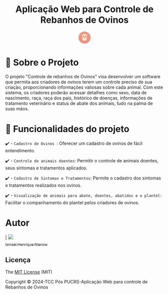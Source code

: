 <h1 align="center"><b>Aplicação Web para Controle de Rebanhos de Ovinos</b></h1>
<p align="center"><img src="public/img/ic_menu.png" width="40"></p>
<p align="center">
</p>

# :small_blue_diamond: Sobre o Projeto
O projeto "Controle de rebanhos de Ovinos" visa desenvolver um software que permita aos criadores de ovinos terem um controle preciso de sua criação, proporcionando informações valiosas sobre cada animal. Com este sistema, os criadores poderão acessar detalhes como sexo, data de nascimento, raça, raça dos pais, histórico de doenças, informações de tratamento veterinário e status de abate dos animais, tudo na palma de suas mãos.


# :hammer: Funcionalidades do projeto

:heavy_check_mark: - `Cadastro de Ovinos `: Oferecer um cadastro de ovinos de fácil entendimento.

:heavy_check_mark: - `Controle de animais doentes`: Permitir o controle de animais doentes, seus sintomas e tratamentos aplicados.

:heavy_check_mark: - `Cadastro de Sintomas e Tratamentos`: Permite o cadastro dos sintomas e tratamentos realizados nos ovinos.

:heavy_check_mark: - `Visualização de animais para abate, doentes, abatidos e o plantel`: Facilitar o companhamento do plantel pelos criadores de ovinos.


# Autor

| [<img loading="lazy" src="https://avatars.githubusercontent.com/u/44347335?v=4" width=115><br><sub>Ismael Henrique Nienow</sub>](https://github.com/IsmaelNienow)

## Licença 

The [MIT License]() (MIT)

Copyright :copyright: 2024-TCC Pós PUCRS-Aplicação Web para controle de Rebanhos de Ovinos
